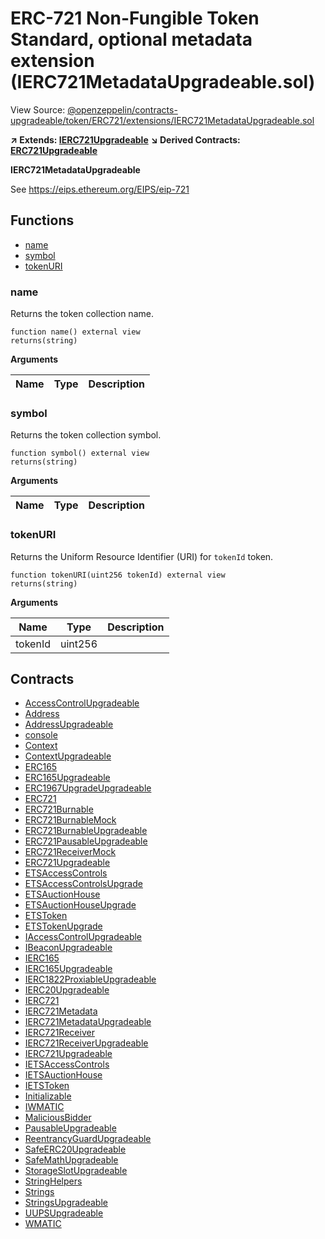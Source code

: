 # ERC-721 Non-Fungible Token Standard, optional metadata extension (IERC721MetadataUpgradeable.sol)

View Source: [@openzeppelin/contracts-upgradeable/token/ERC721/extensions/IERC721MetadataUpgradeable.sol](https://github.com/ethereum-tag-service/ets/tree/stage/packages/contracts-core@openzeppelin/contracts-upgradeable/token/ERC721/extensions/IERC721MetadataUpgradeable.sol)

**↗ Extends: [IERC721Upgradeable](IERC721Upgradeable.md)**
**↘ Derived Contracts: [ERC721Upgradeable](ERC721Upgradeable.md)**

**IERC721MetadataUpgradeable**

See https://eips.ethereum.org/EIPS/eip-721

## Functions

- [name](#name)
- [symbol](#symbol)
- [tokenURI](#tokenuri)

### name

Returns the token collection name.

```solidity
function name() external view
returns(string)
```

**Arguments**

| Name        | Type           | Description  |
| ------------- |------------- | -----|

### symbol

Returns the token collection symbol.

```solidity
function symbol() external view
returns(string)
```

**Arguments**

| Name        | Type           | Description  |
| ------------- |------------- | -----|

### tokenURI

Returns the Uniform Resource Identifier (URI) for `tokenId` token.

```solidity
function tokenURI(uint256 tokenId) external view
returns(string)
```

**Arguments**

| Name        | Type           | Description  |
| ------------- |------------- | -----|
| tokenId | uint256 |  | 

## Contracts

* [AccessControlUpgradeable](AccessControlUpgradeable.md)
* [Address](Address.md)
* [AddressUpgradeable](AddressUpgradeable.md)
* [console](console.md)
* [Context](Context.md)
* [ContextUpgradeable](ContextUpgradeable.md)
* [ERC165](ERC165.md)
* [ERC165Upgradeable](ERC165Upgradeable.md)
* [ERC1967UpgradeUpgradeable](ERC1967UpgradeUpgradeable.md)
* [ERC721](ERC721.md)
* [ERC721Burnable](ERC721Burnable.md)
* [ERC721BurnableMock](ERC721BurnableMock.md)
* [ERC721BurnableUpgradeable](ERC721BurnableUpgradeable.md)
* [ERC721PausableUpgradeable](ERC721PausableUpgradeable.md)
* [ERC721ReceiverMock](ERC721ReceiverMock.md)
* [ERC721Upgradeable](ERC721Upgradeable.md)
* [ETSAccessControls](ETSAccessControls.md)
* [ETSAccessControlsUpgrade](ETSAccessControlsUpgrade.md)
* [ETSAuctionHouse](ETSAuctionHouse.md)
* [ETSAuctionHouseUpgrade](ETSAuctionHouseUpgrade.md)
* [ETSToken](ETSToken.md)
* [ETSTokenUpgrade](ETSTokenUpgrade.md)
* [IAccessControlUpgradeable](IAccessControlUpgradeable.md)
* [IBeaconUpgradeable](IBeaconUpgradeable.md)
* [IERC165](IERC165.md)
* [IERC165Upgradeable](IERC165Upgradeable.md)
* [IERC1822ProxiableUpgradeable](IERC1822ProxiableUpgradeable.md)
* [IERC20Upgradeable](IERC20Upgradeable.md)
* [IERC721](IERC721.md)
* [IERC721Metadata](IERC721Metadata.md)
* [IERC721MetadataUpgradeable](IERC721MetadataUpgradeable.md)
* [IERC721Receiver](IERC721Receiver.md)
* [IERC721ReceiverUpgradeable](IERC721ReceiverUpgradeable.md)
* [IERC721Upgradeable](IERC721Upgradeable.md)
* [IETSAccessControls](IETSAccessControls.md)
* [IETSAuctionHouse](IETSAuctionHouse.md)
* [IETSToken](IETSToken.md)
* [Initializable](Initializable.md)
* [IWMATIC](IWMATIC.md)
* [MaliciousBidder](MaliciousBidder.md)
* [PausableUpgradeable](PausableUpgradeable.md)
* [ReentrancyGuardUpgradeable](ReentrancyGuardUpgradeable.md)
* [SafeERC20Upgradeable](SafeERC20Upgradeable.md)
* [SafeMathUpgradeable](SafeMathUpgradeable.md)
* [StorageSlotUpgradeable](StorageSlotUpgradeable.md)
* [StringHelpers](StringHelpers.md)
* [Strings](Strings.md)
* [StringsUpgradeable](StringsUpgradeable.md)
* [UUPSUpgradeable](UUPSUpgradeable.md)
* [WMATIC](WMATIC.md)
